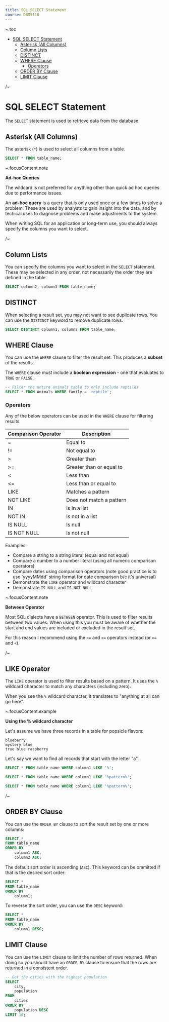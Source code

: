 ```yaml
---
title: SQL SELECT Statement
course: DBMS110
---
```


~.toc

- [SQL SELECT Statement](#sql-select-statement)
  - [Asterisk (All Columns)](#asterisk-all-columns)
  - [Column Lists](#column-lists)
  - [DISTINCT](#distinct)
  - [WHERE Clause](#where-clause)
    - [Operators](#operators)
  - [ORDER BY Clause](#order-by-clause)
  - [LIMIT Clause](#limit-clause)

/~

# SQL SELECT Statement

The `SELECT` statement is used to retrieve data from the database.

## Asterisk (All Columns)

The asterisk (`*`) is used to select all columns from a table.

```sql
SELECT * FROM table_name;
```

~.focusContent.note

**Ad-hoc Queries**

The wildcard is not preferred for anything other than quick ad hoc queries due to performance issues.

An **ad-hoc query** is a query that is only used once or a few times to solve a problem. These are used by analysts to gain insight into the data, and by techical uses to diagnose problems and make adjustments to the system.

When writing SQL for an application or long-term use, you should always specify the columns you want to select.

/~

## Column Lists

You can specify the columns you want to select in the `SELECT` statement. These may be selected in any order, not necessarily the order they are defined in the table.

```sql
SELECT column2, column3 FROM table_name;
```

## DISTINCT

When selecting a result set, you may not want to see duplicate rows. You can use the `DISTINCT` keyword to remove duplicate rows.

```sql
SELECT DISTINCT column1, column2 FROM table_name;
```

## WHERE Clause

You can use the `WHERE` clause to filter the result set. This produces a **subset** of the results.

The `WHERE` clause must include a **boolean expression** - one that evaluates to `TRUE` or `FALSE`.

```sql
-- Filter the entire animals table to only include reptiles
SELECT * FROM Animals WHERE family = 'reptile';
```

### Operators

Any of the below operators can be used in the `WHERE` clause for filtering results.

| Comparison Operator | Description              |
| ------------------- | ------------------------ |
| =                   | Equal to                 |
| !=                  | Not equal to             |
| >                   | Greater than             |
| >=                  | Greater than or equal to |
| <                   | Less than                |
| <=                  | Less than or equal to    |
| LIKE                | Matches a pattern        |
| NOT LIKE            | Does not match a pattern |
| IN                  | Is in a list             |
| NOT IN              | Is not in a list         |
| IS NULL             | Is null                  |
| IS NOT NULL         | Is not null              |

<!--TODO: Clean this up -->

Examples:

- Compare a string to a string literal (equal and not equal)
- Compare a number to a number literal (using all numeric comparison operators)
- Compare dates using comparison operators (note good practice is to use 'yyyyMMdd' string format for date comparison b/c it's universal)
- Demonstrate the `LIKE` operator and wildcard character
- Demonstrate `IS NULL` and `IS NOT NULL`

~.focusContent.note

**Between Operator**

Most SQL dialects have a `BETWEEN` operator. This is used to filter results between two values. When using this you must be aware of whether the start and end values are included or excluded in the result set.

For this reason I recommend using the `>=` and `<=` operators instead (or `>=` and `<`).

/~

## LIKE Operator

The `LIKE` operator is used to filter results based on a pattern. It uses the `%` wildcard character to match any characters (including zero).

When you see the `%` wildcard character, it translates to "anything at all can go here".

~.focusContent.example

**Using the % wildcard character**

Let's assume we have three records in a table for popsicle flavors:

```
blueberry
mystery blue
true blue raspberry
```

Let's say we want to find all records that start with the letter "a".

```sql
SELECT * FROM table_name WHERE column1 LIKE '%';

SELECT * FROM table_name WHERE column1 LIKE '%pattern%';

SELECT * FROM table_name WHERE column1 LIKE '%pattern%';
```

/~

## ORDER BY Clause

You can use the `ORDER BY` clause to sort the result set by one or more columns:

```sql
SELECT *
FROM table_name
ORDER BY
    column1 ASC,
    column2 ASC;
```

The default sort order is ascending (`ASC`). This keyword can be ommitted if that is the desired sort order:

```sql
SELECT *
FROM table_name
ORDER BY
    column1;
```

To reverse the sort order, you can use the `DESC` keyword:

```sql
SELECT *
FROM table_name
ORDER BY
    column1 DESC;
```

## LIMIT Clause

You can use the `LIMIT` clause to limit the number of rows returned. When doing so you should have an `ORDER BY` clause to ensure that the rows are returned in a consistent order.

```sql
-- Get the cities with the highest population
SELECT
    city,
    population
FROM
    cities
ORDER BY
    population DESC
LIMIT 10;
```
